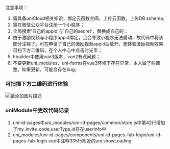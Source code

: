注意事项：
1. 需具备uniCloud相关知识，绑定云函数空间，上传云函数，上传DB schema;
2. 需在微信公众平台注册一个小程序；
3. 全局搜索'自己的appid'与'自己的secret'，替换成自己的；
4. 由于激励视频与小程序appid绑定，且会导致小程序无法启动，故代码中将该部分注释了。可在申请了自己的激励视频appid后放开，想体验激励视频效果可扫下方二维码，在个人中心中点击时光币；
5. hbuilder中使用vue3版本，vue2有点问题；
6. 不要更新uni_modules，uni-forms在vue3环境下存在异常，本人做了些调整。如果更新，可能会存在bug;

### 可扫描下方二维码进行体验
![请添加图片描述](https://img-blog.csdnimg.cn/38352d90b1a84320891851686d19c8f2.jpeg)

### uniModule中更改代码记录
1. uni-id-pages中uni_modules/uni-id-pages/common/store.js中第42行增加了my_invite_code,userType,id存在userInfo中
2. uni_modules/uni-id-pages/components/uni-id-pages-fab-login/uni-id-pages-fab-login.vue中注释335行附近的uni.showLoading